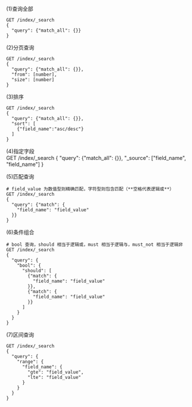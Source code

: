 
(1)查询全部  
```
GET /index/_search
{
  "query": {"match_all": {}}
}
```

(2)分页查询  
```
GET /index/_search
{
  "query": {"match_all": {}}, 
  "from": [number],
  "size": [number]
}
```

(3)排序  
```
GET /index/_search
{
  "query": {"match_all": {}},
  "sort": [
    {"field_name":"asc/desc"}
  ]
}
```

(4)指定字段  
GET /index/_search
{
  "query": {"match_all": {}},
  "_source": ["field_name", "field_name"]
}

(5)匹配查询
```
# field_value 为数值型则精确匹配，字符型则包含匹配（**空格代表逻辑或**）
GET /index/_search
{
  "query": {"match": {
    "field_name": "field_value"
  }}
}
```

(6)条件组合
```
# bool 查询，should 相当于逻辑或，must 相当于逻辑与，must_not 相当于逻辑非
GET /index/_search
{
  "query": {
    "bool": {
      "should": [
        {"match": {
          "field_name": "field_value"
        }},
        {"match": {
          "field_name": "field_value"
        }}
      ]
    }
  }
}
```

(7)区间查询
```
GET /index/_search
{
  "query": {
    "range": {
      "field_name": {
        "gte": "field_value",
        "lte": "field_value"
      }
    }
  }
}
```
